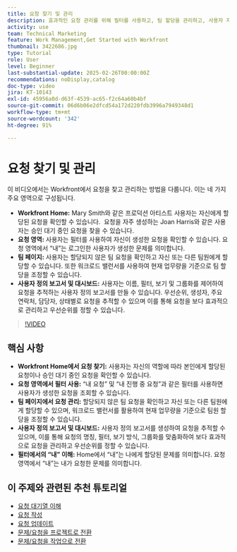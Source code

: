 ```yaml
---
title: 요청 찾기 및 관리
description: 효과적인 요청 관리를 위해 필터를 사용하고, 팀 할당을 관리하고, 사용자 지정 보고서 및 대시보드를 만들고, 다양한 컨텍스트에서 "내"의 의미를 명확히 하는 방법을 알아봅니다.
activity: use
team: Technical Marketing
feature: Work Management,Get Started with Workfront
thumbnail: 3422686.jpg
type: Tutorial
role: User
level: Beginner
last-substantial-update: 2025-02-26T00:00:00Z
recommendations: noDisplay,catalog
doc-type: video
jira: KT-10143
exl-id: 45956a0d-d63f-4539-ac65-f2c64a60b4bf
source-git-commit: 06d6b06e2dfcd54a172d220fdb3996a7949348d1
workflow-type: tm+mt
source-wordcount: '342'
ht-degree: 91%

---
```


# 요청 찾기 및 관리

이 비디오에서는 Workfront에서 요청을 찾고 관리하는 방법을 다룹니다. 이는 네 가지 주요 영역으로 구성됩니다.

* **Workfront Home:** Mary Smith와 같은 프로덕션 아티스트 사용자는 자신에게 할당된 요청을 확인할 수 있습니다. &#x200B; 요청을 자주 생성하는 Joan Harris와 같은 사용자는 승인 대기 중인 요청을 찾을 수 있습니다. &#x200B;
* **요청 영역:** 사용자는 필터를 사용하여 자신이 생성한 요청을 확인할 수 있습니다. 요청 영역에서 “내”는 로그인한 사용자가 생성한 문제를 의미합니다. &#x200B;
* **팀 페이지:** 사용자는 할당되지 않은 팀 요청을 확인하고 자신 또는 다른 팀원에게 할당할 수 있습니다. 또한 워크로드 밸런서를 사용하여 현재 업무량을 기준으로 팀 할당을 조정할 수 있습니다. &#x200B;
* **사용자 정의 보고서 및 대시보드:** 사용자는 이름, 필터, 보기 및 그룹화를 제어하여 요청을 추적하는 사용자 정의 보고서를 만들 수 있습니다. 우선순위, 생성자, 주요 연락처, 담당자, 상태별로 요청을 추적할 수 있으며 이를 통해 요청을 보다 효과적으로 관리하고 우선순위를 정할 수 있습니다. &#x200B;


>[!VIDEO](https://video.tv.adobe.com/v/3422686/?quality=12&learn=on&enablevpops)

## 핵심 사항

* **Workfront Home에서 요청 찾기:** 사용자는 자신의 역할에 따라 본인에게 할당된 요청이나 승인 대기 중인 요청을 확인할 수 있습니다. &#x200B;
* **요청 영역에서 필터 사용:** “내 요청” 및 “내 진행 중 요청”과 같은 필터를 사용하면 사용자가 생성한 요청을 조회할 수 있습니다. &#x200B;
* **팀 페이지에서 요청 관리:** 할당되지 않은 팀 요청을 확인하고 자신 또는 다른 팀원에게 할당할 수 있으며, 워크로드 밸런서를 활용하여 현재 업무량을 기준으로 팀원 할당을 조정할 수 있습니다. &#x200B;
* **사용자 정의 보고서 및 대시보드:** 사용자 정의 보고서를 생성하여 요청을 추적할 수 있으며, 이를 통해 요청의 명칭, 필터, 보기 방식, 그룹화를 맞춤화하여 보다 효과적으로 요청을 관리하고 우선순위를 정할 수 있습니다. &#x200B;
* **필터에서의 “내” 이해:** Home에서 “내”는 나에게 할당된 문제를 의미합니다. 요청 영역에서 “내”는 내가 요청한 문제를 의미합니다. &#x200B;


## 이 주제와 관련된 추천 튜토리얼

* [요청 대기열 이해](/help/manage-work/request-queues/understand-request-queues.md)
* [요청 작성](/help/manage-work/issues-requests/make-a-request.md)
* [요청 업데이트](/help/manage-work/issues-requests/update-a-request.md)
* [문제/요청을 프로젝트로 전환](/help/manage-work/issues-requests/create-a-project-from-a-request.md)
* [문제/요청을 작업으로 전환](/help/manage-work/issues-requests/convert-issues-to-other-work-items.md)

